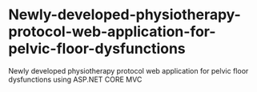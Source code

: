 # Newly-developed-physiotherapy-protocol-web-application-for-pelvic-floor-dysfunctions
Newly developed physiotherapy protocol web application for pelvic floor dysfunctions using ASP.NET CORE MVC
